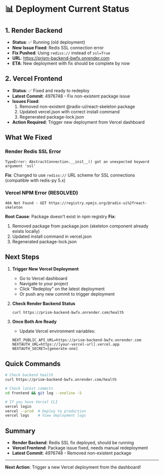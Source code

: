 # 📊 Deployment Current Status

## 1. Render Backend
- **Status**: ✅ Running (old deployment)
- **New Issue Fixed**: Redis SSL connection error
- **Fix Pushed**: Using `rediss://` instead of `ssl=True`
- **URL**: https://prism-backend-bwfx.onrender.com
- **ETA**: New deployment with fix should be complete by now

## 2. Vercel Frontend
- **Status**: ✅ Fixed and ready to redeploy
- **Latest Commit**: 4976748 - Fix non-existent package issue
- **Issues Fixed**:
  1. Removed non-existent @radix-ui/react-skeleton package
  2. Updated vercel.json with correct install command
  3. Regenerated package-lock.json
- **Action Required**: Trigger new deployment from Vercel dashboard

## What We Fixed

### Render Redis SSL Error
```
TypeError: AbstractConnection.__init__() got an unexpected keyword argument 'ssl'
```
**Fix**: Changed to use `rediss://` URL scheme for SSL connections (compatible with redis-py 5.x)

### Vercel NPM Error (RESOLVED)
```
404 Not Found - GET https://registry.npmjs.org/@radix-ui%2freact-skeleton
```
**Root Cause**: Package doesn't exist in npm registry
**Fix**: 
1. Removed package from package.json (skeleton component already exists locally)
2. Updated install command in vercel.json
3. Regenerated package-lock.json

## Next Steps

1. **Trigger New Vercel Deployment**
   - Go to Vercel dashboard
   - Navigate to your project
   - Click "Redeploy" on the latest deployment
   - Or push any new commit to trigger deployment

2. **Check Render Backend Status**
   ```bash
   curl https://prism-backend-bwfx.onrender.com/health
   ```

3. **Once Both Are Ready**
   - Update Vercel environment variables:
   ```
   NEXT_PUBLIC_API_URL=https://prism-backend-bwfx.onrender.com
   NEXTAUTH_URL=https://[your-vercel-url].vercel.app
   NEXTAUTH_SECRET=[generate-one]
   ```

## Quick Commands

```bash
# Check backend health
curl https://prism-backend-bwfx.onrender.com/health

# Check latest commits
cd frontend && git log --oneline -5

# If you have Vercel CLI
vercel login
vercel --prod  # Deploy to production
vercel logs    # View deployment logs
```

## Summary
- **Render Backend**: Redis SSL fix deployed, should be running
- **Vercel Frontend**: Package issue fixed, needs manual redeployment
- **Latest Commit**: 4976748 - Removed non-existent package

---

**Next Action**: Trigger a new Vercel deployment from the dashboard!